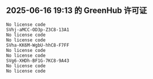 ## 2025-06-16 19:13 的 GreenHub 许可证
```
No license code
SVhj-aMCC-OD3p-Z3C8-13A1
No license code
No license code
SVha-KK6M-WgbU-hhC8-F7FF
No license code
No license code
SVg6-XHDh-BF1G-7KC8-9A43
No license code
No license code
```
